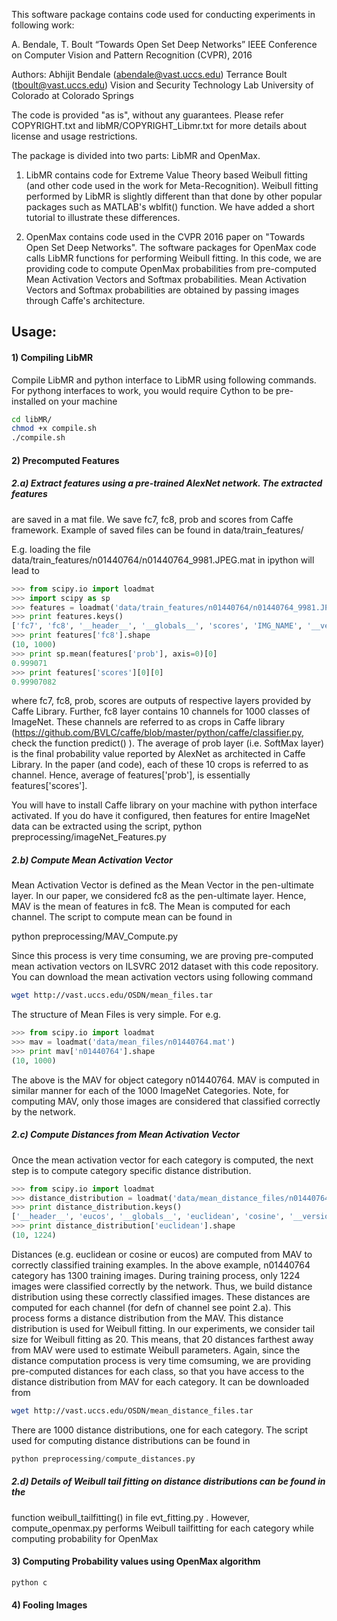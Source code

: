 This software package contains code used for conducting experiments in
following work:

A. Bendale, T. Boult “Towards Open Set Deep Networks” IEEE Conference on 
Computer Vision and Pattern Recognition (CVPR), 2016

Authors: Abhijit Bendale (abendale@vast.uccs.edu)
Terrance Boult (tboult@vast.uccs.edu)
Vision and Security Technology Lab
University of Colorado at Colorado Springs

The code is provided "as is", without any guarantees. Please refer
COPYRIGHT.txt and libMR/COPYRIGHT_Libmr.txt for more details
about license and usage restrictions.


The package is divided into two parts: LibMR and OpenMax. 

1) LibMR contains code for Extreme Value Theory based Weibull fitting (and other
code used in the work for Meta-Recognition). Weibull fitting performed by 
LibMR is slightly different than that done by other popular packages such as
MATLAB's wblfit() function. We have added a short tutorial to illustrate
these differences.

2) OpenMax contains code used in the CVPR 2016 paper on "Towards Open Set Deep 
Networks". The software packages for OpenMax code calls LibMR functions for 
performing Weibull fitting. In this code, we are providing code to compute
OpenMax probabilities from pre-computed Mean Activation Vectors and Softmax
probabilities. Mean Activation Vectors and Softmax probabilities are obtained
by passing images through Caffe's architecture. 



## Usage:


#### 1) Compiling LibMR

Compile LibMR and python interface to LibMR using following commands.
For pythong interfaces to work, you would require Cython to be pre-installed
on your machine
```bash
cd libMR/
chmod +x compile.sh
./compile.sh
```

#### 2) Precomputed Features
##### 2.a) Extract features using a pre-trained AlexNet network. The extracted features
are saved in a mat file. We save fc7, fc8, prob and scores from Caffe framework.
Example of saved files can be found in data/train_features/

E.g. loading the file data/train_features/n01440764/n01440764_9981.JPEG.mat in ipython
will lead to 

```python
>>> from scipy.io import loadmat
>>> import scipy as sp
>>> features = loadmat('data/train_features/n01440764/n01440764_9981.JPEG.mat')
>>> print features.keys()
['fc7', 'fc8', '__header__', '__globals__', 'scores', 'IMG_NAME', '__version__', 'prob']
>>> print features['fc8'].shape
(10, 1000)
>>> print sp.mean(features['prob'], axis=0)[0]
0.999071
>>> print features['scores'][0][0]
0.99907082
```

where fc7, fc8, prob, scores are outputs of respective layers provided by Caffe Library.
Further, fc8 layer contains 10 channels for 1000 classes of ImageNet. These channels are
referred to as crops in Caffe library (https://github.com/BVLC/caffe/blob/master/python/caffe/classifier.py, check the function predict() ). The average of prob layer (i.e. SoftMax layer) is the
final probability value reported by AlexNet as architected in Caffe Library. In the paper (and
code), each of these 10 crops is referred to as channel. Hence, average of features['prob'],
is essentially features['scores']. 

You will have to install Caffe library on your machine with python interface activated. If you do
have it configured, then features for entire ImageNet data can be extracted using the script,
python preprocessing/imageNet_Features.py

##### 2.b) Compute Mean Activation Vector
Mean Activation Vector is defined as the Mean Vector in the pen-ultimate layer. In our paper,
we considered fc8 as the pen-ultimate layer. Hence, MAV is the mean of features in fc8. 
The Mean is computed for each channel. The script to compute mean can be found in 

python preprocessing/MAV_Compute.py

Since this process is very time consuming, we are proving pre-computed mean activation vectors
on ILSVRC 2012 dataset with this code repository. You can download the mean activation vectors
using following command

```bash
wget http://vast.uccs.edu/OSDN/mean_files.tar
```
The structure of Mean Files is very simple. For e.g.

```python
>>> from scipy.io import loadmat
>>> mav = loadmat('data/mean_files/n01440764.mat')
>>> print mav['n01440764'].shape
(10, 1000)
```

The above is the MAV for object category n01440764. MAV is computed in similar manner for each
of the 1000 ImageNet Categories. Note, for computing MAV, only those images are considered that 
classified correctly by the network.

##### 2.c) Compute Distances from Mean Activation Vector

Once the mean activation vector for each category is computed, the next step is to 
compute category specific distance distribution. 

```python
>>> from scipy.io import loadmat
>>> distance_distribution = loadmat('data/mean_distance_files/n01440764_distances.mat')
>>> print distance_distribution.keys()
['__header__', 'eucos', '__globals__', 'euclidean', 'cosine', '__version__']
>>> print distance_distribution['euclidean'].shape
(10, 1224)
```

Distances (e.g. euclidean or cosine or eucos) are computed from MAV to correctly classified 
training examples. In the above example, n01440764 category has 1300 training images.
During training process, only 1224 images were classified correctly by the network. Thus, we build
distance distribution using these correctly classified images. These distances are computed 
for each channel (for defn of channel see point 2.a). This process forms a distance 
distribution from the MAV. This distance distribution is used for Weibull fitting. In our 
experiments, we consider tail size for Weibull fitting as 20. This means, that 20 distances
farthest away from MAV were used to estimate Weibull parameters. Again, since the distance
 computation process is very time comsuming, we are providing pre-computed distances for
each class, so that you have access to the distance distribution from MAV for each
category. It can be downloaded from

```bash
wget http://vast.uccs.edu/OSDN/mean_distance_files.tar
```

There are 1000 distance distributions, one for each category. The script used for computing
distance distributions can be found in

```python
python preprocessing/compute_distances.py
```

##### 2.d) Details of Weibull tail fitting on distance distributions can be found in the
function weibull_tailfitting() in file evt_fitting.py . However, compute_openmax.py performs
Weibull tailfitting for each category while computing probability for OpenMax
	
#### 3) Computing Probability values using OpenMax algorithm

```python
python c
```

#### 4) Fooling Images

